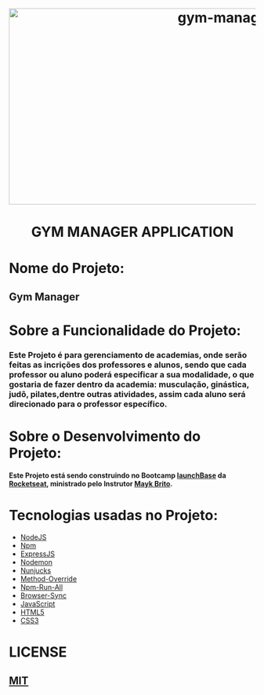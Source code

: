 <h1 align="center">
   <img alt="gym-manager-template" src="https://github.com/gibifyOfficial/GymManager/blob/master/public/assets/gym-manager.template.png"  width="1000px" height="400"/>
 </h1></n>
 <h1 align="center">
   GYM MANAGER APPLICATION
 </h1></n>
 
 # Nome do Projeto:
 ## Gym Manager
 
 # Sobre a Funcionalidade do Projeto:
 ### Este Projeto é para gerenciamento de academias, onde serão feitas as incrições dos professores e alunos, sendo que cada professor ou aluno poderá especificar a sua modalidade, o que gostaria de fazer dentro da academia: musculação, ginástica, judô, pilates,dentre outras atividades, assim cada aluno será direcionado para o professor específico.
 
 # Sobre o Desenvolvimento do Projeto:
  #### Este Projeto está sendo construindo no Bootcamp [launchBase](https://rocketseat.com.br/launchbase) da [Rocketseat](https://rocketseat.com.br/), ministrado pelo Instrutor [Mayk Brito](https://github.com/maykbrito).
  
 # Tecnologias usadas no Projeto:
 * [NodeJS](https://nodejs.org/en/docs/)
 * [Npm](https://www.npmjs.com/get-npm)
 * [ExpressJS](https://expressjs.com/)
 * [Nodemon](https://nodemon.io/)
 * [Nunjucks](https://mozilla.github.io/nunjucks/templating.html)
 * [Method-Override](https://www.npmjs.com/package/method-override)
 * [Npm-Run-All](https://www.npmjs.com/package/npm-run-all)
 * [Browser-Sync](https://www.browsersync.io/)
 * [JavaScript](https://www.javascript.com/)
 * [HTML5](https://developer.mozilla.org/en-US/docs/Web/Guide/HTML/HTML5)
 * [CSS3](https://developer.mozilla.org/en-US/docs/Archive/CSS3)
 
 # LICENSE
 ## [MIT](https://github.com/gibifyOfficial/GymManager/blob/master/LICENSE)
 
